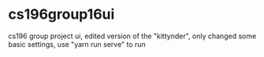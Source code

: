 # cs196group16ui
cs196 group project ui, 
edited version of the "kittynder", only changed some basic settings, 
use "yarn run serve" to run
